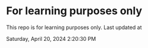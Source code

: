 # For learning purposes only
This repo is for learning purposes only.
Last updated at

Saturday, April 20, 2024 2:20:30 PM

